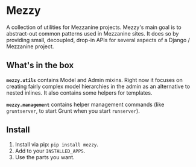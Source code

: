 # Mezzy

A collection of utilities for Mezzanine projects. Mezzy's main goal is to
abstract-out common patterns used in Mezzanine sites. It does so by providing
small, decoupled, drop-in APIs for several aspects of a Django / Mezzanine
project.

## What's in the box

**`mezzy.utils`** contains Model and Admin mixins. Right now it focuses on
creating fairly complex model hierarchies in the admin as an alternative to
nested inlines. It also contains some helpers for templates.

**`mezzy.management`** contains helper management commands (like `gruntserver`,
to start Grunt when you start `runserver`).

## Install

1. Install via pip: `pip install mezzy`.
1. Add to your `INSTALLED_APPS`.
1. Use the parts you want.
